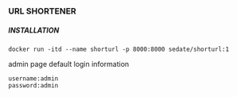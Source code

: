 ### URL SHORTENER

##### INSTALLATION

`docker run -itd --name shorturl -p 8000:8000 sedate/shorturl:1`

admin page default login information

```
username:admin
password:admin
```
